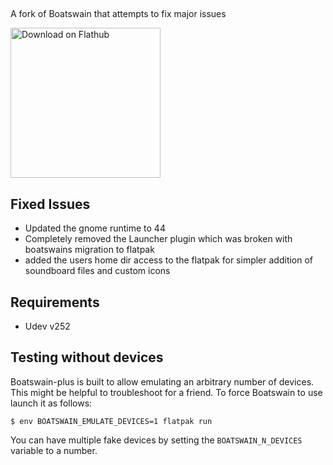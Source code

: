 ## 

A fork of Boatswain that attempts to fix major issues 

[<img width='240' alt='Download on Flathub' src='https://flathub.org/assets/badges/flathub-badge-en.png' />](https://flathub.org/apps/details/com.feaneron.Boatswain)

## Fixed Issues
- Updated the gnome runtime to 44
- Completely removed the Launcher plugin which was broken with boatswains migration to flatpak
- added the users home dir access to the flatpak for simpler addition of soundboard files and custom icons


## Requirements
- Udev v252


## Testing without devices

Boatswain-plus is built to allow emulating an arbitrary number of devices. This might be helpful
to troubleshoot for a friend. To force Boatswain to use launch it as follows:

```
$ env BOATSWAIN_EMULATE_DEVICES=1 flatpak run 
```

You can have multiple fake devices by setting the `BOATSWAIN_N_DEVICES` variable
to a number.

